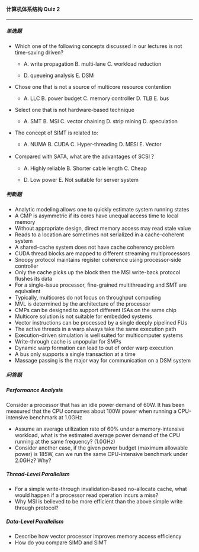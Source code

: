 #### 计算机体系结构 Quiz 2

------

##### 单选题

* Which one of the following concepts discussed in our lectures is not time-saving driven?

  * A. write propagation	B. multi-lane	C. workload reduction

  * D. queueing analysis 	E. DSM

* Chose one that is not a source of multicore resource contention

  * A. LLC		B. power budget 	C. memory controller	D. TLB	E. bus

* Select one that is not hardware-based technique

  * A. SMT		B. MSI		C. vector chaining	D. strip mining	D. speculation

* The concept of SIMT is related to:

  * A. NUMA	B. CUDA	C. Hyper-threading	D. MESI	E. Vector

* Compared with SATA, what are the advantages of SCSI？

  * A. Highly reliable	B. Shorter cable length 	C. Cheap

  * D. Low power		E. Not suitable for server system

##### 判断题

* Analytic modeling allows one to quickly estimate system running states
* A CMP is asymmetric if its cores have unequal access time to local memory
* Without appropriate design, direct memory access may read stale value
* Reads to a location are sometimes not serialized in a cache-coherent system
* A shared-cache system does not have cache coherency problem
* CUDA thread blocks are mapped to different streaming multiprocessors
* Snoopy protocol maintains register coherence using processor-side controller
* Only the cache picks up the block then the MSI write-back protocol flushes its data
* For a single-issue processor, fine-grained multithreading and SMT are equivalent
* Typically, multicores do not focus on throughput computing
* MVL is determined by the architecture of the processor
* CMPs can be designed to support different ISAs on the same chip
* Multicore solution is not suitable for embedded systems
* Vector instructions can be processed by a single deeply pipelined FUs
* The active threads in a warp always take the same execution path
* Execution-driven simulation is well suited for multicomputer systems
* Write-through cache is unpopular for SMPs
* Dynamic warp formation can lead to out of order warp execution
* A bus only supports a single transaction at a time
* Massage passing is the major way for communication on a DSM system

##### 问答题

##### Performance Analysis

Consider a processor that has an idle power demand of 60W. It has been measured that the CPU consumes  about 100W power when running a CPU-intensive benchmark at 1.0GHz

* Assume an average utilization rate of 60% under a memory-intensive workload, what is the estimated average power demand of the CPU running at the same frequency? (1.0GHz)
* Consider another case, if the given power budget (maximum allowable power) is 185W, can we run the same CPU-intensive benchmark under 2.0GHz? Why?

##### Thread-Level Parallelism

* For a simple write-through invalidation-based no-allocate cache, what would happen if a processor read operation incurs a miss?
* Why MSI is believed to be more efficient than the above simple write through protocol?

##### Data-Level Parallelism

* Describe how vector processor improves memory access efficiency
* How do you compare SIMD and SIMT